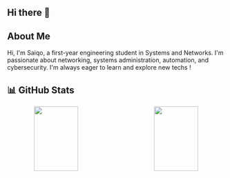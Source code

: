 ## Hi there 👋

## About Me  
Hi, I'm Saiqo, a first-year engineering student in Systems and Networks. I'm passionate about networking, systems administration, automation, and cybersecurity.
I'm always eager to learn and explore new techs !

## 📊 GitHub Stats
<div align="center">
  <img src="https://github-readme-stats.vercel.app/api?username=saiqo&show_icons=true&theme=github_dark" align="left" width="45%" height="150"/>
  <img src="https://github-readme-stats.vercel.app/api/top-langs/?username=saiqo&layout=compact&theme=github_dark" align="right" width="45%" height="150"/>
</div>
